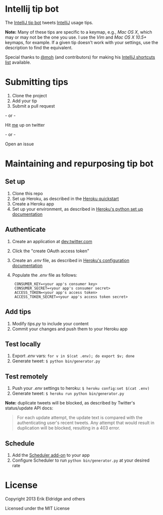 # Intellij tip bot

The [IntelliJ tip bot](https://twitter.com/intellijtipbot) tweets [IntelliJ](http://www.jetbrains.com/idea/) usage tips.

**Note:** Many of these tips are specific to a keymap, e.g., _Mac OS X_, which may or may not be the one you use. I use the _Vim_ and _Mac OS X 10.5+_ keymaps, for example. If a given tip doesn't work with your settings, use the description to find the equivalent.

Special thanks to [@moh](https://twitter.com/moh) (and contributors) for making his [IntelliJ shortcuts list](https://github.com/almalkawi/wiki/wiki/IntelliJ-IDEA-shortcuts) available.

# Submitting tips

1. Clone the project
2. Add your tip
3. Submit a pull request

\- or -

Hit [me](http://twitter.com/erikeldridge) up on twitter

\- or -

Open an issue

# Maintaining and repurposing tip bot

## Set up

1. Clone this repo
1. Set up Heroku, as described in the [Heroku quickstart](https://devcenter.heroku.com/articles/quickstart)
1. Create a Heroku app
1. Set up your environment, as described in [Heroku's python set up documentation](https://devcenter.heroku.com/articles/python)

## Authenticate

1. Create an application at [dev.twitter.com](https://dev.twitter.com)
1. Click the "create OAuth access token"
1. Create an _.env_ file, as described in [Heroku's configuration documentation](https://devcenter.heroku.com/articles/config-vars#local-setup)
1. Populate the _.env_ file as follows:

        CONSUMER_KEY=<your app's consumer key>
        CONSUMER_SECRET=<your app's consumer secret>
        ACCESS_TOKEN=<your app's access token>
        ACCESS_TOKEN_SECRET=<your app's access token secret>

## Add tips

1. Modify _tips.py_ to include your content
1. Commit your changes and push them to your Heroku app

## Test locally

1. Export _.env_ vars: `for v in $(cat .env); do export $v; done`
1. Generate tweet: `$ python bin/generator.py`

## Test remotely

1. Push your _.env_ settings to heroku: `$ heroku config:set $(cat .env)`
1. Generate tweet: `$ heroku run python bin/generator.py`

**Note:** duplicate tweets will be blocked, as described by Twitter's status/update API docs:
> For each update attempt, the update text is compared with the authenticating user's recent tweets. Any attempt that would result in duplication will be blocked, resulting in a 403 error.

## Schedule

1. Add the [Scheduler add-on](https://devcenter.heroku.com/articles/scheduler) to your app
1. Configure Scheduler to run `python bin/generator.py` at your desired rate

# License

Copyright 2013 Erik Eldridge and others

Licensed under the MIT License


